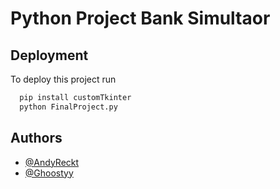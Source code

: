 
# Python Project Bank Simultaor



## Deployment

To deploy this project run

```bash
  pip install customTkinter
  python FinalProject.py
```



## Authors

- [@AndyReckt](https://github.com/AndyReckt)
- [@Ghoostyy](https://github.com/Ghoostyy)